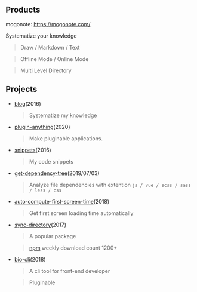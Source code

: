 ## Products

mogonote: https://mogonote.com/

Systematize your knowledge

>   Draw / Markdown / Text

>   Offline Mode / Online Mode

>   Multi Level Directory

## Projects

+   [blog](https://github.com/hoperyy/blog)(2016)

    > Systematize my knowledge

+   [plugin-anything](https://github.com/hoperyy/blog/issues/150)(2020)

    > Make pluginable applications.

+   [snippets](https://hoperyy.github.io/snippets/#/)(2016)

    > My code snippets

+   [get-dependency-tree](https://github.com/hoperyy/get-dependency-tree)(2019/07/03)

    > Analyze file dependencies with extention `js / vue / scss / sass / less / css`

+   [auto-compute-first-screen-time](https://github.com/hoperyy/auto-compute-first-screen-time)(2018)

    > Get first screen loading time automatically

+   [sync-directory](https://github.com/hoperyy/sync-directory)(2017)

    > A popular package

    > [npm](https://www.npmjs.com/package/sync-directory) weekly download count 1200+

+   [bio-cli](https://github.com/weidian-inc/bio-cli)(2018)

    > A cli tool for front-end developer

    > Pluginable